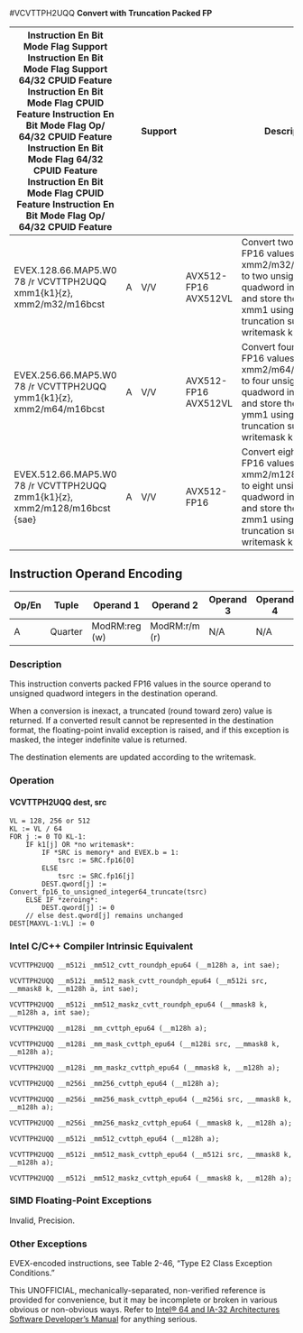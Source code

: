#VCVTTPH2UQQ
**Convert with Truncation Packed FP**

| Instruction En Bit Mode Flag Support Instruction En Bit Mode Flag Support 64/32 CPUID Feature Instruction En Bit Mode Flag CPUID Feature Instruction En Bit Mode Flag Op/ 64/32 CPUID Feature Instruction En Bit Mode Flag 64/32 CPUID Feature Instruction En Bit Mode Flag CPUID Feature Instruction En Bit Mode Flag Op/ 64/32 CPUID Feature |     | Support |                      | Description                                                                                                                                                       |
| ---------------------------------------------------------------------------------------------------------------------------------------------------------------------------------------------------------------------------------------------------------------------------------------------------------------------------------------------- | --- | ------- | -------------------- | ----------------------------------------------------------------------------------------------------------------------------------------------------------------- |
| EVEX.128.66.MAP5.W0 78 /r VCVTTPH2UQQ xmm1{k1}{z}, xmm2/m32/m16bcst                                                                                                                                                                                                                                                                            | A   | V/V     | AVX512-FP16 AVX512VL | Convert two packed FP16 values in xmm2/m32/m16bcst to two unsigned quadword integers, and store the result in xmm1 using truncation subject to writemask k1.      |
| EVEX.256.66.MAP5.W0 78 /r VCVTTPH2UQQ ymm1{k1}{z}, xmm2/m64/m16bcst                                                                                                                                                                                                                                                                            | A   | V/V     | AVX512-FP16 AVX512VL | Convert four packed FP16 values in xmm2/m64/m16bcst to four unsigned quadword integers, and store the result in ymm1 using truncation subject to writemask k1.    |
| EVEX.512.66.MAP5.W0 78 /r VCVTTPH2UQQ zmm1{k1}{z}, xmm2/m128/m16bcst {sae}                                                                                                                                                                                                                                                                     | A   | V/V     | AVX512-FP16          | Convert eight packed FP16 values in xmm2/m128/m16bcst to eight unsigned quadword integers, and store the result in zmm1 using truncation subject to writemask k1. |

## Instruction Operand Encoding

| Op/En | Tuple   | Operand 1     | Operand 2     | Operand 3 | Operand 4 |
| ----- | ------- | ------------- | ------------- | --------- | --------- |
| A     | Quarter | ModRM:reg (w) | ModRM:r/m (r) | N/A       | N/A       |

### Description

This instruction converts packed FP16 values in the source operand to unsigned quadword integers in the destination operand.

When a conversion is inexact, a truncated (round toward zero) value is returned. If a converted result cannot be represented in the destination format, the floating-point invalid exception is raised, and if this exception is masked, the integer indefinite value is returned.

The destination elements are updated according to the writemask.

### Operation

#### VCVTTPH2UQQ dest, src

```
VL = 128, 256 or 512
KL := VL / 64
FOR j := 0 TO KL-1:
    IF k1[j] OR *no writemask*:
        IF *SRC is memory* and EVEX.b = 1:
            tsrc := SRC.fp16[0]
        ELSE
            tsrc := SRC.fp16[j]
        DEST.qword[j] := Convert_fp16_to_unsigned_integer64_truncate(tsrc)
    ELSE IF *zeroing*:
        DEST.qword[j] := 0
    // else dest.qword[j] remains unchanged
DEST[MAXVL-1:VL] := 0

```

### Intel C/C++ Compiler Intrinsic Equivalent

```
VCVTTPH2UQQ __m512i _mm512_cvtt_roundph_epu64 (__m128h a, int sae);

```

```
VCVTTPH2UQQ __m512i _mm512_mask_cvtt_roundph_epu64 (__m512i src, __mmask8 k, __m128h a, int sae);

```

```
VCVTTPH2UQQ __m512i _mm512_maskz_cvtt_roundph_epu64 (__mmask8 k, __m128h a, int sae);

```

```
VCVTTPH2UQQ __m128i _mm_cvttph_epu64 (__m128h a);

```

```
VCVTTPH2UQQ __m128i _mm_mask_cvttph_epu64 (__m128i src, __mmask8 k, __m128h a);

```

```
VCVTTPH2UQQ __m128i _mm_maskz_cvttph_epu64 (__mmask8 k, __m128h a);

```

```
VCVTTPH2UQQ __m256i _mm256_cvttph_epu64 (__m128h a);

```

```
VCVTTPH2UQQ __m256i _mm256_mask_cvttph_epu64 (__m256i src, __mmask8 k, __m128h a);

```

```
VCVTTPH2UQQ __m256i _mm256_maskz_cvttph_epu64 (__mmask8 k, __m128h a);

```

```
VCVTTPH2UQQ __m512i _mm512_cvttph_epu64 (__m128h a);

```

```
VCVTTPH2UQQ __m512i _mm512_mask_cvttph_epu64 (__m512i src, __mmask8 k, __m128h a);

```

```
VCVTTPH2UQQ __m512i _mm512_maskz_cvttph_epu64 (__mmask8 k, __m128h a);

```

### SIMD Floating-Point Exceptions

Invalid, Precision.

### Other Exceptions

EVEX-encoded instructions, see Table 2-46, “Type E2 Class Exception Conditions.”

This UNOFFICIAL, mechanically-separated, non-verified reference is provided for convenience, but it may be
incomplete or broken in various obvious or non-obvious
ways. Refer to [Intel® 64 and IA-32 Architectures Software Developer’s Manual](https://software.intel.com/en-us/download/intel-64-and-ia-32-architectures-sdm-combined-volumes-1-2a-2b-2c-2d-3a-3b-3c-3d-and-4) for anything serious.
